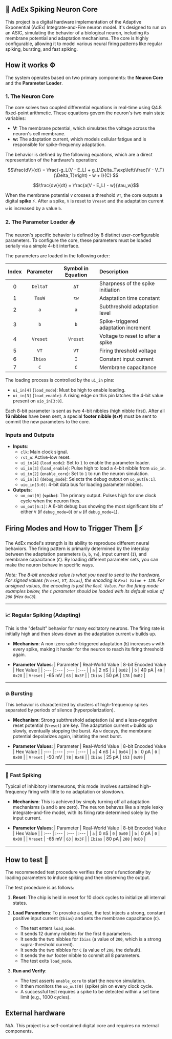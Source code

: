## 🧠 AdEx Spiking Neuron Core

This project is a digital hardware implementation of the Adaptive Exponential (AdEx) Integrate-and-Fire neuron model. It's designed to run on an ASIC, simulating the behavior of a biological neuron, including its membrane potential and adaptation mechanisms. The core is highly configurable, allowing it to model various neural firing patterns like regular spiking, bursting, and fast spiking.

## How it works ⚙️

The system operates based on two primary components: the **Neuron Core** and the **Parameter Loader**.

### 1. The Neuron Core

The core solves two coupled differential equations in real-time using Q4.8 fixed-point arithmetic. These equations govern the neuron's two main state variables:

*   **V:** The membrane potential, which simulates the voltage across the neuron's cell membrane.
*   **w:** The adaptation current, which models cellular fatigue and is responsible for spike-frequency adaptation.

The behavior is defined by the following equations, which are a direct representation of the hardware's operation:

```math
\frac{dV}{dt} = \frac{-g_L(V - E_L) + g_L\Delta_T\exp\left(\frac{V - V_T}{\Delta_T}\right) - w + I}{C} 
```
```math
\frac{dw}{dt} = \frac{a(V - E_L) - w}{\tau_w}
```

When the membrane potential `V` crosses a threshold `VT`, the core outputs a digital **spike** ⚡. After a spike, `V` is reset to `Vreset` and the adaptation current `w` is increased by a value `b`.

### 2. The Parameter Loader 📥

The neuron's specific behavior is defined by 8 distinct user-configurable parameters. To configure the core, these parameters must be loaded serially via a simple 4-bit interface.

The parameters are loaded in the following order:

| Index | Parameter | Symbol in Equation | Description                               |
| :---: | :-------: | :---:              | :---------------------------------------- |
|   0   | `DeltaT`  | `ΔT`               | Sharpness of the spike initiation         |
|   1   |  `TauW`   | `τw`               | Adaptation time constant                  |
|   2   |    `a`    | `a`                | Subthreshold adaptation level             |
|   3   |    `b`    | `b`                | Spike-triggered adaptation increment      |
|   4   | `Vreset`  | `Vreset`           | Voltage to reset to after a spike         |
|   5   |   `VT`    | `VT`               | Firing threshold voltage                  |
|   6   |  `Ibias`  | `I`                | Constant input current                    |
|   7   |     `C`     | `C`                | Membrane capacitance                      |


The loading process is controlled by the `ui_in` pins:
*   `ui_in[4]` (`load_mode`): Must be high to enable loading.
*   `ui_in[3]` (`load_enable`): A rising edge on this pin latches the 4-bit value present on `uio_in[3:0]`.

Each 8-bit parameter is sent as two 4-bit nibbles (high nibble first). After all **16 nibbles** have been sent, a special **footer nibble (`0xF`)** must be sent to commit the new parameters to the core.

### Inputs and Outputs

*   **Inputs**:
    *   `clk`: Main clock signal.
    *   `rst_n`: Active-low reset.
    *   `ui_in[4]` (`load_mode`): Set to `1` to enable the parameter loader.
    *   `ui_in[3]` (`load_enable`): Pulse high to load a 4-bit nibble from `uio_in`.
    *   `ui_in[2]` (`enable_core`): Set to `1` to run the neuron simulation.
    *   `ui_in[1]` (`debug_mode`): Selects the debug output on `uo_out[6:1]`.
    *   `uio_in[3:0]`: 4-bit data bus for loading parameter nibbles.
*   **Outputs**:
    *   `uo_out[0]` (**`spike`**): The primary output. Pulses high for one clock cycle when the neuron fires.
    *   `uo_out[6:1]`: A 6-bit debug bus showing the most significant bits of either `V` (if `debug_mode=0`) or `w` (if `debug_mode=1`).

## Firing Modes and How to Trigger Them 🧠⚡️

The AdEx model's strength is its ability to reproduce different neural behaviors. The firing pattern is primarily determined by the interplay between the adaptation parameters (`a`, `b`, `τw`), input current (`I`), and membrane capacitance (`C`). By loading different parameter sets, you can make the neuron behave in specific ways.

*Note: The 8-bit encoded value is what you need to send to the hardware. For signed values (`Vreset`, `VT`, `Ibias`), the encoding is `Real Value + 128`. For unsigned values, the encoding is just the `Real Value`. For the firing mode examples below, the `C` parameter should be loaded with its default value of `200` (Hex `0xC8`).*

---
### 📈 Regular Spiking (Adapting)
This is the "default" behavior for many excitatory neurons. The firing rate is initially high and then slows down as the adaptation current `w` builds up.

*   **Mechanism**: A non-zero spike-triggered adaptation (`b`) increases `w` with every spike, making it harder for the neuron to reach its firing threshold again.

*   **Parameter Values**:
| Parameter | Real-World Value | 8-bit Encoded Value | Hex Value |
| :---      | :---             | :---                | :---      |
| `a`       | 2 nS             | `2`                 | `0x02`    |
| `b`       | 40 pA            | `40`                | `0x28`    |
| `Vreset`  | -65 mV           | `63`                | `0x3F`    |
| `Ibias`   | 50 pA            | `178`               | `0xB2`    |

---
### 💥 Bursting
This behavior is characterized by clusters of high-frequency spikes separated by periods of silence (hyperpolarization).

*   **Mechanism**: Strong subthreshold adaptation (`a`) and a less-negative reset potential (`Vreset`) are key. The adaptation current `w` builds up slowly, eventually stopping the burst. As `w` decays, the membrane potential depolarizes again, initiating the next burst.

*   **Parameter Values**:
| Parameter | Real-World Value | 8-bit Encoded Value | Hex Value |
| :---      | :---             | :---                | :---      |
| `a`       | 4 nS             | `4`                 | `0x04`    |
| `b`       | 0 pA             | `0`                 | `0x00`    |
| `Vreset`  | -50 mV           | `78`                | `0x4E`    |
| `Ibias`   | 25 pA            | `153`               | `0x99`    |

---
### 💨 Fast Spiking
Typical of inhibitory interneurons, this mode involves sustained high-frequency firing with little to no adaptation or slowdown.

*   **Mechanism**: This is achieved by simply turning off all adaptation mechanisms (`a` and `b` are zero). The neuron behaves like a simple leaky integrate-and-fire model, with its firing rate determined solely by the input current.

*   **Parameter Values**:
| Parameter | Real-World Value | 8-bit Encoded Value | Hex Value |
| :---      | :---             | :---                | :---      |
| `a`       | 0 nS             | `0`                 | `0x00`    |
| `b`       | 0 pA             | `0`                 | `0x00`    |
| `Vreset`  | -65 mV           | `63`                | `0x3F`    |
| `Ibias`   | 80 pA            | `208`               | `0xD0`    |

---

## How to test 🧪

The recommended test procedure verifies the core's functionality by loading parameters to induce spiking and then observing the output.

The test procedure is as follows:

1.  **Reset**: The chip is held in reset for 10 clock cycles to initialize all internal states.

2.  **Load Parameters**: To provoke a spike, the test injects a strong, constant positive input current (`Ibias`) and sets the membrane capacitance (`C`).
    *   The test enters `load_mode`.
    *   It sends 12 dummy nibbles for the first 6 parameters.
    *   It sends the two nibbles for `Ibias` (a value of `200`, which is a strong supra-threshold current).
    *   It sends the two nibbles for `C` (a value of `200`, the default).
    *   It sends the `0xF` footer nibble to commit all 8 parameters.
    *   The test exits `load_mode`.

3.  **Run and Verify**:
    *   The test asserts `enable_core` to start the neuron simulation.
    *   It then monitors the `uo_out[0]` (spike) pin on every clock cycle.
    *   A successful test requires a spike to be detected within a set time limit (e.g., 1000 cycles).

## External hardware

N/A. This project is a self-contained digital core and requires no external components.
